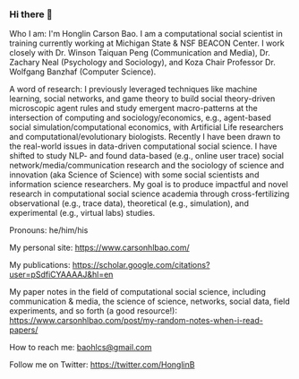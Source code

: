 ### Hi there 👋

Who I am: I'm Honglin Carson Bao. I am a computational social scientist in training currently working at Michigan State & NSF BEACON Center. I work closely with Dr. Winson Taiquan Peng (Communication and Media), Dr. Zachary Neal (Psychology and Sociology), and Koza Chair Professor Dr. Wolfgang Banzhaf (Computer Science).

A word of research: I previously leveraged techniques like machine learning, social networks, and game theory to build social theory-driven microscopic agent rules and study emergent macro-patterns at the intersection of computing and sociology/economics, e.g., agent-based social simulation/computational economics, with Artificial Life researchers and computational/evolutionary biologists. Recently I have been drawn to the real-world issues in data-driven computational social science. I have shifted to study NLP- and found data-based (e.g., online user trace) social network/media/communication research and the sociology of science and innovation (aka Science of Science) with some social scientists and information science researchers. My goal is to produce impactful and novel research in computational social science academia through cross-fertilizing observational (e.g., trace data), theoretical (e.g., simulation), and experimental (e.g., virtual labs) studies.

Pronouns: he/him/his

My personal site: https://www.carsonhlbao.com/

My publications: https://scholar.google.com/citations?user=pSdfiCYAAAAJ&hl=en

My paper notes in the field of computational social science, including communication & media, the science of science, networks, social data, field experiments, and so forth (a good resource!): https://www.carsonhlbao.com/post/my-random-notes-when-i-read-papers/

How to reach me: baohlcs@gmail.com

Follow me on Twitter: https://twitter.com/HonglinB

